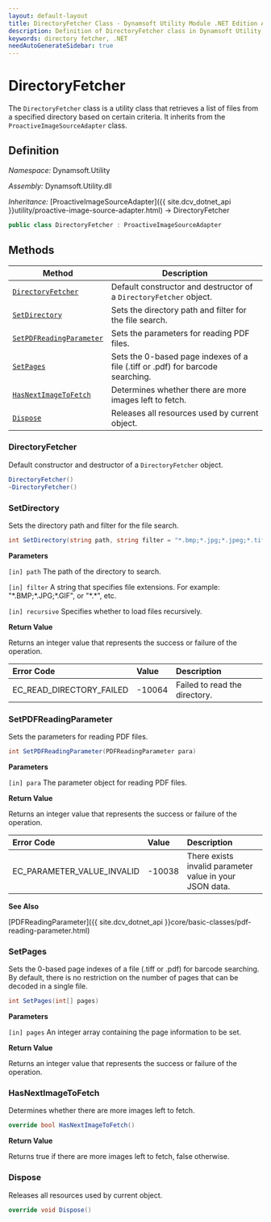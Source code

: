 ```yaml
---
layout: default-layout
title: DirectoryFetcher Class - Dynamsoft Utility Module .NET Edition API Reference
description: Definition of DirectoryFetcher class in Dynamsoft Utility Module .NET Edition.
keywords: directory fetcher, .NET
needAutoGenerateSidebar: true
---
```


# DirectoryFetcher

The `DirectoryFetcher` class is a utility class that retrieves a list of files from a specified directory based on certain criteria. It inherits from the `ProactiveImageSourceAdapter` class.

## Definition

*Namespace:* Dynamsoft.Utility

*Assembly:* Dynamsoft.Utility.dll

*Inheritance:* [ProactiveImageSourceAdapter]({{ site.dcv_dotnet_api }}utility/proactive-image-source-adapter.html) -> DirectoryFetcher

```csharp
public class DirectoryFetcher : ProactiveImageSourceAdapter
```

## Methods

| Method | Description |
|--------|-------------|
| [`DirectoryFetcher`](#directoryfetcher) | Default constructor and destructor of a `DirectoryFetcher` object. |
| [`SetDirectory`](#setdirectory) | Sets the directory path and filter for the file search. |
| [`SetPDFReadingParameter`](#setpdfreadingparameter) | Sets the parameters for reading PDF files. |
| [`SetPages`](#setpages) | Sets the 0-based page indexes of a file (.tiff or .pdf) for barcode searching. |
| [`HasNextImageToFetch`](#hasnextimagetofetch) | Determines whether there are more images left to fetch. |
| [`Dispose`](#dispose) | Releases all resources used by current object. |

### DirectoryFetcher

Default constructor and destructor of a `DirectoryFetcher` object.

```csharp
DirectoryFetcher()
~DirectoryFetcher()
```

### SetDirectory

Sets the directory path and filter for the file search.

```csharp
int SetDirectory(string path, string filter = "*.bmp;*.jpg;*.jpeg;*.tif;*.png;*.tiff;*.gif;*.pdf", bool recursive = false)
```

**Parameters**

`[in] path` The path of the directory to search.

`[in] filter` A string that specifies file extensions. For example: "\*.BMP;\*.JPG;\*.GIF", or "\*.\*", etc.

`[in] recursive` Specifies whether to load files recursively.

**Return Value**

Returns an integer value that represents the success or failure of the operation.

| Error Code | Value | Description |
| :--------- | :---- | :---------- |
| EC_READ_DIRECTORY_FAILED | -10064 | Failed to read the directory. |

### SetPDFReadingParameter

Sets the parameters for reading PDF files.

```csharp
int SetPDFReadingParameter(PDFReadingParameter para)
```

**Parameters**

`[in] para` The parameter object for reading PDF files.

**Return Value**

Returns an integer value that represents the success or failure of the operation.

| Error Code | Value | Description |
| :--------- | :---- | :---------- |
| EC_PARAMETER_VALUE_INVALID | -10038 | There exists invalid parameter value in your JSON data. |

**See Also**

[PDFReadingParameter]({{ site.dcv_dotnet_api }}core/basic-classes/pdf-reading-parameter.html)

### SetPages

Sets the 0-based page indexes of a file (.tiff or .pdf) for barcode searching. By default, there is no restriction on the number of pages that can be decoded in a single file.

```csharp
int SetPages(int[] pages)
```

**Parameters**

`[in] pages` An integer array containing the page information to be set.

**Return Value**

Returns an integer value that represents the success or failure of the operation.

### HasNextImageToFetch

Determines whether there are more images left to fetch.

```csharp
override bool HasNextImageToFetch()
```

**Return Value**

Returns true if there are more images left to fetch, false otherwise.

### Dispose

Releases all resources used by current object.

```csharp
override void Dispose()
```
